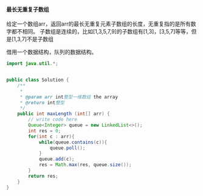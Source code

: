 #### 最长无重复子数组

给定一个数组arr，返回arr的最长无重复元素子数组的长度，无重复指的是所有数字都不相同。
子数组是连续的，比如[1,3,5,7,9]的子数组有[1,3]，[3,5,7]等等，但是[1,3,7]不是子数组

借用一个数据结构，队列的数据结构。

```java
import java.util.*;


public class Solution {
    /**
     * 
     * @param arr int整型一维数组 the array
     * @return int整型
     */
    public int maxLength (int[] arr) {
        // write code here
        Queue<Integer> queue = new LinkedList<>();
        int res = 0;
        for(int c : arr){
            while(queue.contains(c)){
                queue.poll();
            }
            queue.add(c);
            res = Math.max(res, queue.size());
        }
        return res;
    }
}
```